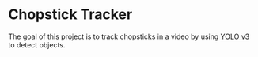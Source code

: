 # Chopstick Tracker
The goal of this project is to track chopsticks in a video by using
[YOLO v3](https://pjreddie.com/darknet/yolo/) to detect objects.
